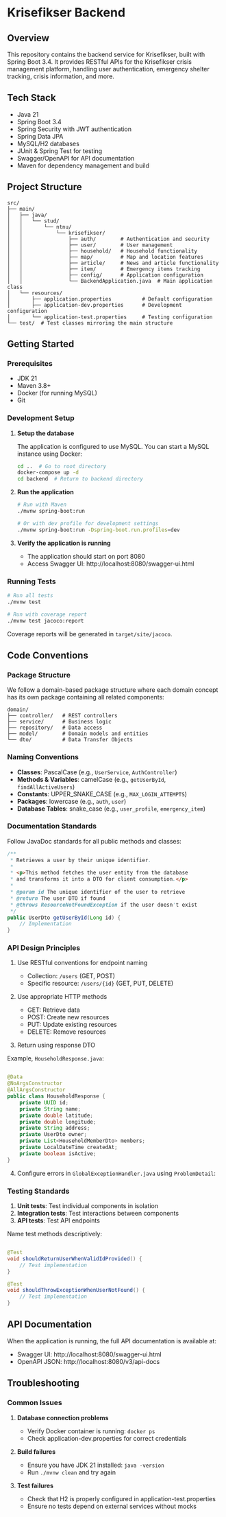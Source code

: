 # Krisefikser Backend

## Overview

This repository contains the backend service for Krisefikser, built with Spring Boot 3.4. It provides RESTful APIs for
the Krisefikser crisis management platform, handling user authentication, emergency shelter tracking, crisis
information, and more.

## Tech Stack

- Java 21
- Spring Boot 3.4
- Spring Security with JWT authentication
- Spring Data JPA
- MySQL/H2 databases
- JUnit & Spring Test for testing
- Swagger/OpenAPI for API documentation
- Maven for dependency management and build

## Project Structure

```
src/
├── main/
│   ├── java/
│   │   └── stud/
│   │       └── ntnu/
│   │           └── krisefikser/
│   │               ├── auth/        # Authentication and security
│   │               ├── user/        # User management
│   │               ├── household/   # Household functionality
│   │               ├── map/         # Map and location features
│   │               ├── article/     # News and article functionality
│   │               ├── item/        # Emergency items tracking
│   │               ├── config/      # Application configuration
│   │               └── BackendApplication.java  # Main application class
│   └── resources/
│       ├── application.properties          # Default configuration
│       ├── application-dev.properties      # Development configuration
│       └── application-test.properties     # Testing configuration
└── test/  # Test classes mirroring the main structure
```

## Getting Started

### Prerequisites

- JDK 21
- Maven 3.8+
- Docker (for running MySQL)
- Git

### Development Setup

1. **Setup the database**

   The application is configured to use MySQL. You can start a MySQL instance using Docker:

   ```bash
   cd ..  # Go to root directory
   docker-compose up -d
   cd backend  # Return to backend directory
   ```

2. **Run the application**

   ```bash
   # Run with Maven
   ./mvnw spring-boot:run

   # Or with dev profile for development settings
   ./mvnw spring-boot:run -Dspring-boot.run.profiles=dev
   ```

3. **Verify the application is running**

    - The application should start on port 8080
    - Access Swagger UI: http://localhost:8080/swagger-ui.html

### Running Tests

```bash
# Run all tests
./mvnw test

# Run with coverage report
./mvnw test jacoco:report
```

Coverage reports will be generated in `target/site/jacoco`.

## Code Conventions

### Package Structure

We follow a domain-based package structure where each domain concept has its own package containing all related
components:

```
domain/
├── controller/   # REST controllers
├── service/      # Business logic
├── repository/   # Data access
├── model/        # Domain models and entities
└── dto/          # Data Transfer Objects
```

### Naming Conventions

- **Classes**: PascalCase (e.g., `UserService`, `AuthController`)
- **Methods & Variables**: camelCase (e.g., `getUserById`, `findAllActiveUsers`)
- **Constants**: UPPER_SNAKE_CASE (e.g., `MAX_LOGIN_ATTEMPTS`)
- **Packages**: lowercase (e.g., `auth`, `user`)
- **Database Tables**: snake_case (e.g., `user_profile`, `emergency_item`)

### Documentation Standards

Follow JavaDoc standards for all public methods and classes:

```java
/**
 * Retrieves a user by their unique identifier.
 *
 * <p>This method fetches the user entity from the database
 * and transforms it into a DTO for client consumption.</p>
 *
 * @param id The unique identifier of the user to retrieve
 * @return The user DTO if found
 * @throws ResourceNotFoundException if the user doesn't exist
 */
public UserDto getUserById(Long id) {
    // Implementation
}
```

### API Design Principles

1. Use RESTful conventions for endpoint naming

    - Collection: `/users` (GET, POST)
    - Specific resource: `/users/{id}` (GET, PUT, DELETE)

2. Use appropriate HTTP methods

    - GET: Retrieve data
    - POST: Create new resources
    - PUT: Update existing resources
    - DELETE: Remove resources

3. Return using response DTO

Example, `HouseholdResponse.java`:

```java

@Data
@NoArgsConstructor
@AllArgsConstructor
public class HouseholdResponse {
    private UUID id;
    private String name;
    private double latitude;
    private double longitude;
    private String address;
    private UserDto owner;
    private List<HouseholdMemberDto> members;
    private LocalDateTime createdAt;
    private boolean isActive;
}
```

4. Configure errors in `GlobalExceptionHandler.java` using `ProblemDetail`:

### Testing Standards

1. **Unit tests**: Test individual components in isolation
2. **Integration tests**: Test interactions between components
3. **API tests**: Test API endpoints

Name test methods descriptively:

```java

@Test
void shouldReturnUserWhenValidIdProvided() {
    // Test implementation
}

@Test
void shouldThrowExceptionWhenUserNotFound() {
    // Test implementation
}
```

## API Documentation

When the application is running, the full API documentation is available at:

- Swagger UI: http://localhost:8080/swagger-ui.html
- OpenAPI JSON: http://localhost:8080/v3/api-docs

## Troubleshooting

### Common Issues

1. **Database connection problems**

    - Verify Docker container is running: `docker ps`
    - Check application-dev.properties for correct credentials

2. **Build failures**

    - Ensure you have JDK 21 installed: `java -version`
    - Run `./mvnw clean` and try again

3. **Test failures**
    - Check that H2 is properly configured in application-test.properties
    - Ensure no tests depend on external services without mocks
